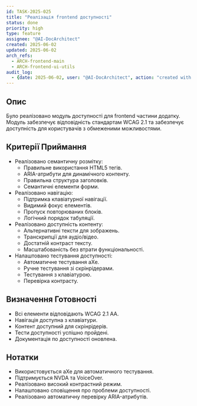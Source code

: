```yaml
---
id: TASK-2025-025
title: "Реалізація frontend доступності"
status: done
priority: high
type: feature
assignee: "@AI-DocArchitect"
created: 2025-06-02
updated: 2025-06-02
arch_refs:
  - ARCH-frontend-main
  - ARCH-frontend-ui-utils
audit_log:
  - {date: 2025-06-02, user: "@AI-DocArchitect", action: "created with status done"}
---
```

## Опис
Було реалізовано модуль доступності для frontend частини додатку. Модуль забезпечує відповідність стандартам WCAG 2.1 та забезпечує доступність для користувачів з обмеженими можливостями.

## Критерії Приймання
- Реалізовано семантичну розмітку:
    - Правильне використання HTML5 тегів.
    - ARIA-атрибути для динамічного контенту.
    - Правильна структура заголовків.
    - Семантичні елементи форми.
- Реалізовано навігацію:
    - Підтримка клавіатурної навігації.
    - Видимий фокус елементів.
    - Пропуск повторюваних блоків.
    - Логічний порядок табуляції.
- Реалізовано доступність контенту:
    - Альтернативні тексти для зображень.
    - Транскрипції для аудіо/відео.
    - Достатній контраст тексту.
    - Масштабованість без втрати функціональності.
- Налаштовано тестування доступності:
    - Автоматичне тестування aXe.
    - Ручне тестування зі скрінрідерами.
    - Тестування з клавіатурою.
    - Перевірка контрасту.

## Визначення Готовності
- Всі елементи відповідають WCAG 2.1 AA.
- Навігація доступна з клавіатури.
- Контент доступний для скрінрідерів.
- Тести доступності успішно пройдені.
- Документація по доступності оновлена.

## Нотатки
- Використовується aXe для автоматичного тестування.
- Підтримується NVDA та VoiceOver.
- Реалізовано високий контрастний режим.
- Налаштовано сповіщення про проблеми доступності.
- Реалізовано автоматичну перевірку ARIA-атрибутів. 
